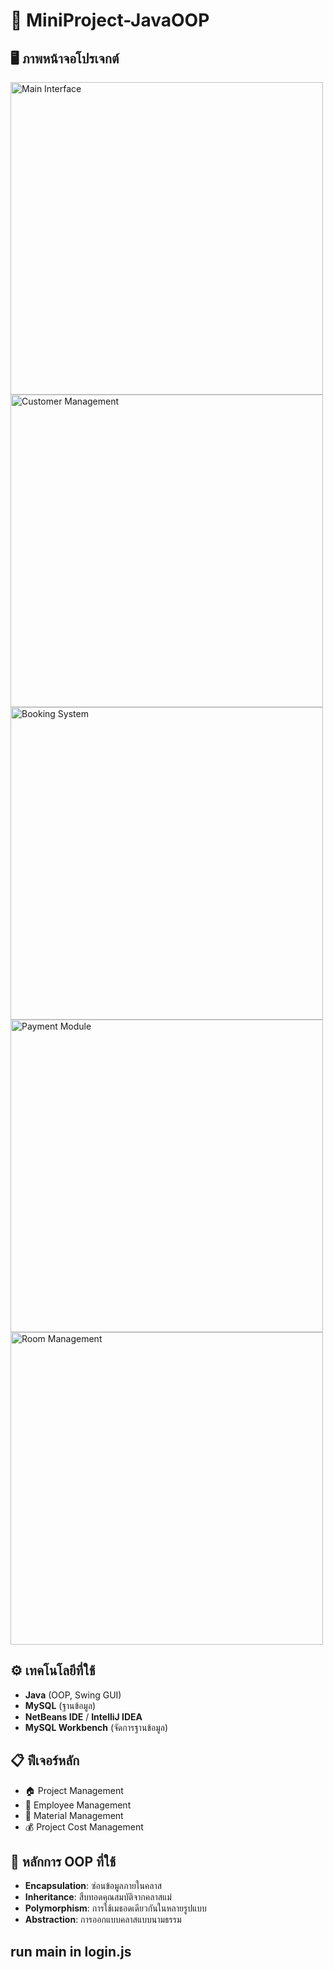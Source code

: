 # 🏨 MiniProject-JavaOOP

## 🖥️ ภาพหน้าจอโปรเจกต์
<img width="500" alt="Main Interface" src="https://github.com/user-attachments/assets/882057d8-4480-4f00-8c64-8d8277638e2b" />  <br>
<img width="500" alt="Customer Management" src="https://github.com/user-attachments/assets/d484134f-9b78-4c8a-8c98-6adccfeb9438" /> <br>
<img width="500" alt="Booking System" src="https://github.com/user-attachments/assets/33d9147f-0169-4a17-b43c-39b660d4e953" /><br>
<img width="500" alt="Payment Module" src="https://github.com/user-attachments/assets/d54bc020-6ee6-49ec-9266-5fd48696cf47" /><br>
<img width="500" alt="Room Management" src="https://github.com/user-attachments/assets/f7aba0c1-1b47-4cb7-afe1-b3ae05b4e2f9" /><br>

## ⚙️ เทคโนโลยีที่ใช้
- **Java** (OOP, Swing GUI)
- **MySQL** (ฐานข้อมูล)
- **NetBeans IDE** / **IntelliJ IDEA**
- **MySQL Workbench** (จัดการฐานข้อมูล)

## 📋 ฟีเจอร์หลัก
- 🏠 Project Management
- 👤 Employee Management
- 📅 Material Management
- 💰 Project Cost Management

## 🧠 หลักการ OOP ที่ใช้
- **Encapsulation**: ซ่อนข้อมูลภายในคลาส
- **Inheritance**: สืบทอดคุณสมบัติจากคลาสแม่
- **Polymorphism**: การใช้เมธอดเดียวกันในหลายรูปแบบ
- **Abstraction**: การออกแบบคลาสแบบนามธรรม

## run main in login.js
